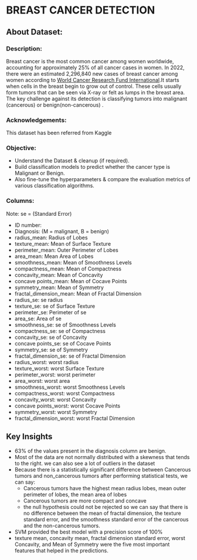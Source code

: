 # BREAST CANCER DETECTION
## About Dataset:
### Description:
Breast cancer is the most common cancer among women worldwide, accounting for approximately 25% of all cancer cases in women. In 2022, there were an estimated 2,296,840 new cases of breast cancer among women according to [World Cancer Research Fund International](https://www.wcrf.org/cancer-trends/breast-cancer-statistics/#:~:text=Breast%20cancer%20is%20the%202nd,was%20not%20reported%20for%20men.).It starts when cells in the breast begin to grow out of control. These cells usually form tumors that can be seen via X-ray or felt as lumps in the breast area.
The key challenge against its detection is classifying tumors into malignant (cancerous) or benign(non-cancerous) .

### Acknowledgements:
This dataset has been referred from Kaggle

### Objective:
- Understand the Dataset & cleanup (if required).
- Build classification models to predict whether the cancer type is Malignant or Benign.
- Also fine-tune the hyperparameters & compare the evaluation metrics of various classification algorithms.

### Columns:
Note: se = (Standard Error) <br>
- ID number:
- Diagnosis: (M = malignant, B = benign)
- radius_mean: Radius of Lobes
- texture_mean: Mean of Surface Texture
- perimeter_mean: Outer Perimeter of Lobes
- area_mean: Mean Area of Lobes
- smoothness_mean: Mean of Smoothness Levels
- compactness_mean: Mean of Compactness
- concavity_mean: Mean of Concavity
- concave points_mean: Mean of Cocave Points
- symmetry_mean: Mean of Symmetry
- fractal_dimension_mean: Mean of Fractal Dimension
- radius_se: se radius
- texture_se: se of Surface Texture
- perimeter_se: Perimeter of se
- area_se: Area of se
- smoothness_se: se of Smoothness Levels
- compactness_se: se of Compactness
- concavity_se: se of Concavity
- concave points_se: se of Cocave Points
- symmetry_se: se of Symmetry
- fractal_dimension_se: se of Fractal Dimension
- radius_worst: worst radius
- texture_worst: worst Surface Texture
- perimeter_worst: worst perimeter
- area_worst: worst area
- smoothness_worst: worst Smoothness Levels
- compactness_worst: worst Compactness
- concavity_worst: worst Concavity
- concave points_worst: worst Cocave Points
- symmetry_worst: worst Symmetry
- fractal_dimension_worst: worst Fractal Dimension

## Key Insights
- 63% of the values present in the diagnosis column are benign.
- Most of the data are not normally distributed with a skewness that tends to the right. we can also see a lot of outliers in the dataset
- Because there is a statistically significant difference between Cancerous tumors and non_cancerous tumors after performing statistical tests, we can say:
  - Cancerous tumors have the highest mean radius lobes, mean outer perimeter of lobes, the mean area of lobes
  - Cancerous tumors are more compact and concave 
  - the null hypothesis could not be rejected so we can say that there is no difference between the mean of fractal dimension, the texture standard error, and the smoothness standard error of the cancerous and the non-cancerous tumors.
- SVM provided the best model with a precision score of 100%
- texture mean, concavity mean, fractal dimension standard error, worst Concavity, and Mean of Symmetry were the five most important features that helped in the predictions.

